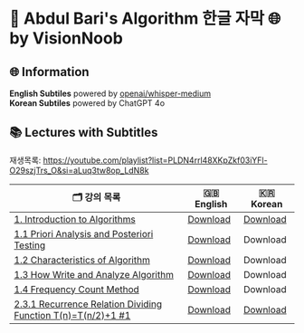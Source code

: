 # 🚀 Abdul Bari's Algorithm 한글 자막 🌐 by VisionNoob

## 🌐 Information 
**English Subtiles** powered by [openai/whisper-medium](https://huggingface.co/openai/whisper-medium)  
**Korean Subtiles** powered by ChatGPT 4o

## 📚 Lectures with Subtitles
재생목록: https://youtube.com/playlist?list=PLDN4rrl48XKpZkf03iYFl-O29szjTrs_O&si=aLuq3tw8op_LdN8k

|🗂️ 강의 목록  | 🇬🇧 English     | 🇰🇷 Korean |
|--------------|--------------|--------------|
| [1. Introduction to Algorithms](https://www.youtube.com/watch?v=0IAPZzGSbME)                                  | [Download](./eng/1_0_Introduction_to_Algorithms.srt)                              | [Download](./ko/1_0_Introduction_to_Algorithms_kor.srt)  |
| [1.1 Priori Analysis and Posteriori Testing](https://www.youtube.com/watch?v=-JTq1BFBwmo)                     | [Download](./eng/1_1_Priori_Analysis_and_Posteriori_Testing.srt)                  | Download  |
| [1.2 Characteristics of Algorithm](https://www.youtube.com/watch?v=FbYzBWdhMb0)                               | [Download](./eng/1_2_Characteristics_of_Algorithm.srt)                            | Download  |
| [1.3 How Write and Analyze Algorithm](https://www.youtube.com/watch?v=xGYsEqe9Vl0)                            | [Download](./eng/1_3_How_Write_and_Analyze_Algorithm.srt)                         | Download  |
| [1.4 Frequency Count Method](https://www.youtube.com/watch?v=1U3Uwct45IY)                                     | [Download](./eng/1_4_Frequency_Count_Method.srt)                                  | Download  |
| [2.3.1 Recurrence Relation Dividing Function T(n)=T(n/2)+1 #1](https://www.youtube.com/watch?v=8gt0D0IqU5w)   | [Download](./eng/2_3_1_Recurrence_Relation_Dividing_Function_1.srt)               | [Download](./ko/2_3_1_Recurrence_Relation_Dividing_Function_1_kor.srt)|
